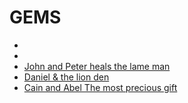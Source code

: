 # GEMS

- []()
- []()
- [John and Peter heals the lame man]()
- [Daniel & the lion den]()
- [Cain and Abel The most precious gift]()

